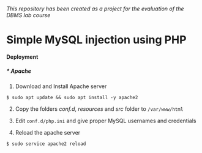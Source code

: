 ###### This repository has been created as a project for the evaluation of the DBMS lab course

# Simple MySQL injection using PHP

#### Deployment
##### * Apache

1. Download and Install Apache server

```
$ sudo apt update && sudo apt install -y apache2
```

2. Copy the folders *conf.d*, *resources* and *src* folder to `/var/www/html`

3. Edit `conf.d/php.ini` and give proper MySQL usernames and credentials

4. Reload the apache server

```
$ sudo service apache2 reload
```
